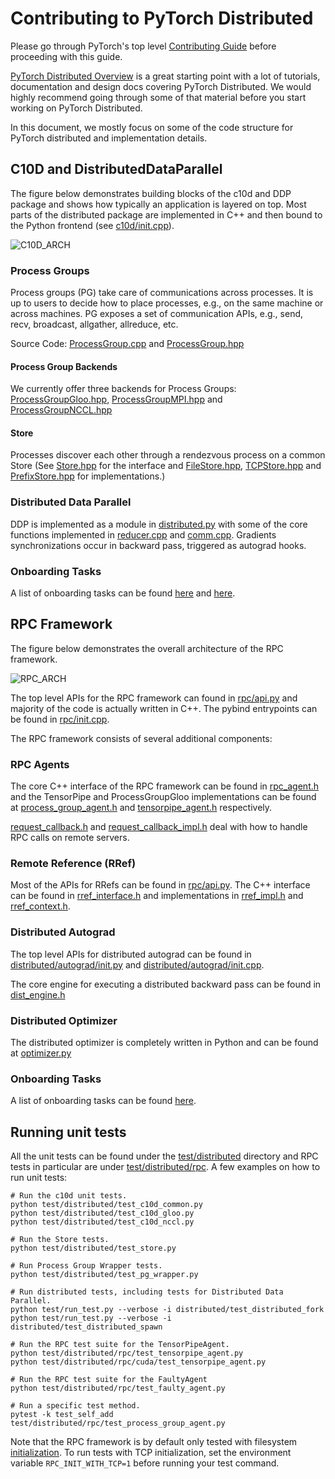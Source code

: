 # Contributing to PyTorch Distributed

Please go through PyTorch's top level [Contributing Guide](../../CONTRIBUTING.md) before proceeding with this guide.

[PyTorch Distributed Overview](https://pytorch.org/tutorials//beginner/dist_overview.html) is a great starting point with a lot of tutorials, documentation and design docs covering PyTorch Distributed. We would highly recommend going through some of that material before you start working on PyTorch Distributed.

In this document, we mostly focus on some of the code structure for PyTorch distributed and implementation details.

## C10D and DistributedDataParallel

The figure below demonstrates building blocks of the c10d and DDP package and shows how typically an application is layered on top. Most parts of the distributed package are implemented in C++ and then bound to the Python frontend (see [c10d/init.cpp](../csrc/distributed/c10d/init.cpp)).

![C10D_ARCH](../../docs/source/_static/img/pt_distributed_arch.png)

### Process Groups

Process groups (PG) take care of communications across processes. It is up to users to decide how to place processes, e.g., on the same machine or across machines. PG exposes a set of communication APIs, e.g., send, recv, broadcast, allgather, allreduce, etc.

Source Code: [ProcessGroup.cpp](../lib/c10d/ProcessGroup.cpp) and  [ProcessGroup.hpp](../lib/c10d/ProcessGroup.hpp)

#### Process Group Backends

We currently offer three backends for Process Groups: [ProcessGroupGloo.hpp](../lib/c10d/ProcessGroupGloo.hpp), [ProcessGroupMPI.hpp](../lib/c10d/ProcessGroupMPI.hpp) and [ProcessGroupNCCL.hpp](../lib/c10d/ProcessGroupNCCL.hpp)

#### Store

Processes discover each other through a rendezvous process on a common Store (See [Store.hpp](../lib/c10d/Store.hpp) for the interface and [FileStore.hpp](../lib/c10d/FileStore.hpp), [TCPStore.hpp](../lib/c10d/TCPStore.hpp) and [PrefixStore.hpp](../lib/c10d/PrefixStore.hpp) for implementations.)

### Distributed Data Parallel

DDP is implemented as a module in [distributed.py](../nn/parallel/distributed.py) with some of the core functions implemented in [reducer.cpp](../lib/c10d/reducer.cpp) and [comm.cpp](../lib/c10d/reducer.cpp). Gradients synchronizations occur in backward pass, triggered as autograd hooks.

### Onboarding Tasks

A list of onboarding tasks can be found [here](https://github.com/pytorch/pytorch/issues?q=is%3Aopen+is%3Aissue+label%3A%22module%3A+distributed%22+label%3A%22topic%3A+bootcamp%22) and [here](https://github.com/pytorch/pytorch/issues?q=is%3Aopen+is%3Aissue+label%3A%22module%3A+distributed%22+label%3Apt_distributed_rampup).

## RPC Framework

The figure below demonstrates the overall architecture of the RPC framework.

![RPC_ARCH](../../docs/source/_static/img/rpc_arch.png)

The top level APIs for the RPC framework can found in [rpc/api.py](rpc/api.py) and majority of the code is actually written in C++. The pybind entrypoints can be found in [rpc/init.cpp](../csrc/distributed/rpc/init.cpp).

The RPC framework consists of several additional components:

### RPC Agents

The core C++ interface of the RPC framework can be found in [rpc_agent.h](../csrc/distributed/rpc/rpc_agent.h) and the TensorPipe and ProcessGroupGloo implementations can be found at [process_group_agent.h](../csrc/distributed/rpc/process_group_agent.h) and [tensorpipe_agent.h](../csrc/distributed/rpc/tensorpipe_agent.h) respectively.

[request_callback.h](../csrc/distributed/rpc/request_callback.h) and [request_callback_impl.h](../csrc/distributed/rpc/request_callback_impl.h) deal with how to handle RPC calls on remote servers.

### Remote Reference (RRef)

Most of the APIs for RRefs can be found in [rpc/api.py](rpc/api.py). The C++ interface can be found in [rref_interface.h](../../aten/src/ATen/core/rref_interface.h) and implementations in [rref_impl.h](../csrc/distributed/rpc/rref_impl.h) and [rref_context.h](../csrc/distributed/rpc/rref_context.h).

### Distributed Autograd

The top level APIs for distributed autograd can be found in [distributed/autograd/init.py](autograd/__init__.py) and [distributed/autograd/init.cpp](../csrc/distributed/autograd/init.cpp).

The core engine for executing a distributed backward pass can be found in [dist_engine.h](../csrc/distributed/autograd/engine/dist_engine.h)

### Distributed Optimizer

The distributed optimizer is completely written in Python and can be found at [optimizer.py](optim/optimizer.py)

### Onboarding Tasks

A list of onboarding tasks can be found [here](https://github.com/pytorch/pytorch/issues?q=is%3Aopen+is%3Aissue+label%3Apt_distributed_rampup+).

## Running unit tests

All the unit tests can be found under the [test/distributed](../../test/distributed) directory and RPC tests in particular are under [test/distributed/rpc](../../test/distributed/rpc). A few examples on how to run unit tests:

```
# Run the c10d unit tests.
python test/distributed/test_c10d_common.py
python test/distributed/test_c10d_gloo.py
python test/distributed/test_c10d_nccl.py

# Run the Store tests.
python test/distributed/test_store.py

# Run Process Group Wrapper tests.
python test/distributed/test_pg_wrapper.py

# Run distributed tests, including tests for Distributed Data Parallel.
python test/run_test.py --verbose -i distributed/test_distributed_fork
python test/run_test.py --verbose -i distributed/test_distributed_spawn

# Run the RPC test suite for the TensorPipeAgent.
python test/distributed/rpc/test_tensorpipe_agent.py
python test/distributed/rpc/cuda/test_tensorpipe_agent.py

# Run the RPC test suite for the FaultyAgent
python test/distributed/rpc/test_faulty_agent.py

# Run a specific test method.
pytest -k test_self_add test/distributed/rpc/test_process_group_agent.py
```

Note that the RPC framework is by default only tested with filesystem [initialization](https://pytorch.org/docs/stable/distributed.html#initialization). To run tests with TCP initialization, set the
environment variable `RPC_INIT_WITH_TCP=1` before running your test command.
